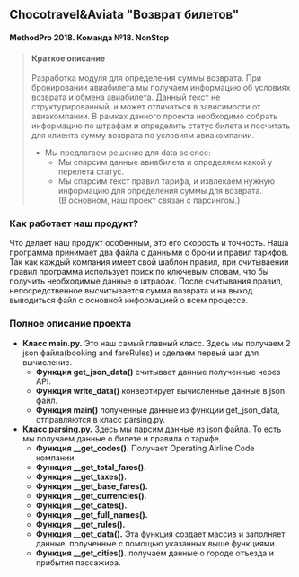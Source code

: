 ## Chocotravel&Aviata "Возврат билетов"
#### MethodPro 2018. Команда №18. NonStop

> #### Краткое описание
> Разработка модуля для определения суммы возврата. При бронировании авиабилета мы получаем информацию об условиях возврата и обмена авиабилета. Данный текст не структурированный, и может отличаться в зависимости от авиакомпании. В рамках данного проекта необходимо собрать информацию по штрафам и определить статус билета и посчитать для клиента сумму возврата по условиям авиакомпании.
> * Мы предлагаем решение для data science:
>   + Мы спарсим данные авиабилета и определяем какой у перелета статус.
>   + Мы спарсим текст правил тарифа, и извлекаем нужную информацию для определения суммы для возврата.<br/>
> (В основном, наш проект связан с парсингом.)

### Как работает наш продукт?
Что делает наш продукт особенным, это его скорость и точность. Наша программа принимает два файла с данными о брони и правил тарифов. Так как каждый компания имеет свой шаблон правил, при считываении правил программа использует поиск по ключевым словам, что бы получить необходимые данные о штрафах. После считывания правил, непосредственное высчитывается сумма возврата и на выход выводиться файл с основной информацией о всем процессе.

### Полное описание проекта
* **Класс main.py.** Это наш самый главный класс. Здесь мы получаем 2 json файла(booking and fareRules) и сделаем первый шаг для вычисление.
  + **Функция get_json_data()** считывает данные полученные через API.
  + **Функция write_data()** конвертирует вычисленные данные в json файл.
  + **Функция main()** полученные данные из функции get_json_data, отправляются в класс parsing.py.
* **Класс parsing.py.** Здесь мы парсим данные из json файла. То есть мы получаем данные о билете и правила о тарифе.
  + **Функция __get_codes().** Получает Operating Airline Code компании.
  + **Функция __get_total_fares().**
  + **Функция __get_taxes().**
  + **Функция __get_base_fares().**
  + **Функция __get_currencies().**
  + **Функция __get_dates().**
  + **Функция __get_full_names().**
  + **Функция __get_rules().**
  + **Функция __get_data().** Эта функция создает массив и заполняет данные, полученные с помощью указанных выше функциями.
  + **Функция __get_cities().** получаем данные о городе отъезда и прибытия пассажира.

